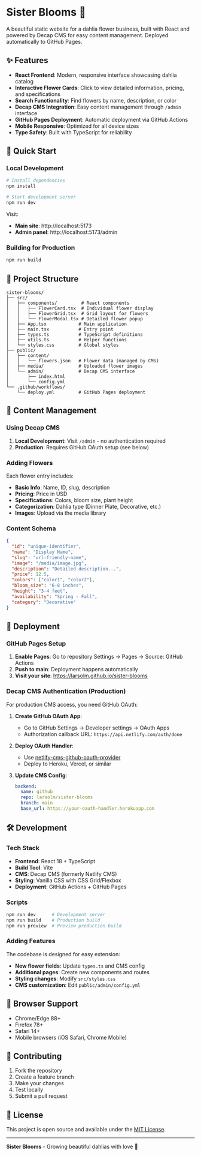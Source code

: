 # Sister Blooms 🌸

A beautiful static website for a dahlia flower business, built with React and powered by Decap CMS for easy content management. Deployed automatically to GitHub Pages.

## ✨ Features

- **React Frontend**: Modern, responsive interface showcasing dahlia catalog
- **Interactive Flower Cards**: Click to view detailed information, pricing, and specifications
- **Search Functionality**: Find flowers by name, description, or color
- **Decap CMS Integration**: Easy content management through `/admin` interface
- **GitHub Pages Deployment**: Automatic deployment via GitHub Actions
- **Mobile Responsive**: Optimized for all device sizes
- **Type Safety**: Built with TypeScript for reliability

## 🚀 Quick Start

### Local Development

```bash
# Install dependencies
npm install

# Start development server
npm run dev
```

Visit:

- **Main site**: http://localhost:5173
- **Admin panel**: http://localhost:5173/admin

### Building for Production

```bash
npm run build
```

## 📁 Project Structure

```
sister-blooms/
├── src/
│   ├── components/         # React components
│   │   ├── FlowerCard.tsx  # Individual flower display
│   │   ├── FlowerGrid.tsx  # Grid layout for flowers
│   │   └── FlowerModal.tsx # Detailed flower popup
│   ├── App.tsx            # Main application
│   ├── main.tsx           # Entry point
│   ├── types.ts           # TypeScript definitions
│   ├── utils.ts           # Helper functions
│   └── styles.css         # Global styles
├── public/
│   ├── content/
│   │   └── flowers.json   # Flower data (managed by CMS)
│   ├── media/             # Uploaded flower images
│   └── admin/             # Decap CMS interface
│       ├── index.html
│       └── config.yml
└── .github/workflows/
    └── deploy.yml         # GitHub Pages deployment
```

## 🌺 Content Management

### Using Decap CMS

1. **Local Development**: Visit `/admin` - no authentication required
2. **Production**: Requires GitHub OAuth setup (see below)

### Adding Flowers

Each flower entry includes:

- **Basic Info**: Name, ID, slug, description
- **Pricing**: Price in USD
- **Specifications**: Colors, bloom size, plant height
- **Categorization**: Dahlia type (Dinner Plate, Decorative, etc.)
- **Images**: Upload via the media library

### Content Schema

```json
{
  "id": "unique-identifier",
  "name": "Display Name",
  "slug": "url-friendly-name",
  "image": "/media/image.jpg",
  "description": "Detailed description...",
  "price": 12.5,
  "colors": ["color1", "color2"],
  "bloom_size": "6-8 inches",
  "height": "3-4 feet",
  "availability": "Spring - Fall",
  "category": "Decorative"
}
```

## 🚀 Deployment

### GitHub Pages Setup

1. **Enable Pages**: Go to repository Settings → Pages → Source: GitHub Actions
2. **Push to main**: Deployment happens automatically
3. **Visit your site**: https://larsolm.github.io/sister-blooms

### Decap CMS Authentication (Production)

For production CMS access, you need GitHub OAuth:

1. **Create GitHub OAuth App**:

   - Go to GitHub Settings → Developer settings → OAuth Apps
   - Authorization callback URL: `https://api.netlify.com/auth/done`

2. **Deploy OAuth Handler**:

   - Use [netlify-cms-github-oauth-provider](https://github.com/vencax/netlify-cms-github-oauth-provider)
   - Deploy to Heroku, Vercel, or similar

3. **Update CMS Config**:
   ```yaml
   backend:
     name: github
     repo: larsolm/sister-blooms
     branch: main
     base_url: https://your-oauth-handler.herokuapp.com
   ```

## 🛠 Development

### Tech Stack

- **Frontend**: React 18 + TypeScript
- **Build Tool**: Vite
- **CMS**: Decap CMS (formerly Netlify CMS)
- **Styling**: Vanilla CSS with CSS Grid/Flexbox
- **Deployment**: GitHub Actions + GitHub Pages

### Scripts

```bash
npm run dev      # Development server
npm run build    # Production build
npm run preview  # Preview production build
```

### Adding Features

The codebase is designed for easy extension:

- **New flower fields**: Update `types.ts` and CMS config
- **Additional pages**: Create new components and routes
- **Styling changes**: Modify `src/styles.css`
- **CMS customization**: Edit `public/admin/config.yml`

## 📱 Browser Support

- Chrome/Edge 88+
- Firefox 78+
- Safari 14+
- Mobile browsers (iOS Safari, Chrome Mobile)

## 🤝 Contributing

1. Fork the repository
2. Create a feature branch
3. Make your changes
4. Test locally
5. Submit a pull request

## 📄 License

This project is open source and available under the [MIT License](LICENSE).

---

**Sister Blooms** - Growing beautiful dahlias with love 🌸
